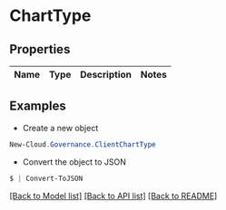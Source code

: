 # ChartType
## Properties

Name | Type | Description | Notes
------------ | ------------- | ------------- | -------------

## Examples

- Create a new object
```powershell
New-Cloud.Governance.ClientChartType 
```

- Convert the object to JSON
```powershell
$ | Convert-ToJSON
```


[[Back to Model list]](../README.md#documentation-for-models) [[Back to API list]](../README.md#documentation-for-api-endpoints) [[Back to README]](../README.md)

